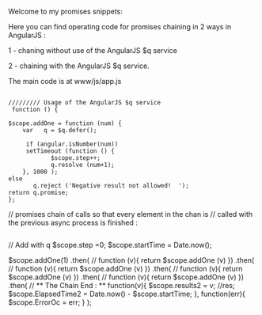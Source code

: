 Welcome to my promises snippets:

Here you can find operating code for promises chaining in 2 ways in AngularJS :

1 - chaning without use of the AngularJS $q service 

2 - chaining with the AngularJS $q service.

The main code is at www/js/app.js

```

///////// Usage of the AngularJS $q service 
 function () { 

$scope.addOne = function (num) {
	var   q = $q.defer();

	 if (angular.isNumber(num)) 
     setTimeout (function () { 
            $scope.step++; 
            q.resolve (num+1); 
    }, 1000 );
else 
       q.reject ('Negative result not allowed!  ');
return q.promise;
};
```

// promises chain of calls so that every element in the chan is 
// called with the previous async process is finished  :

```

```
// Add with q
   $scope.step =0; 
   $scope.startTime = Date.now(); 
   
   $scope.addOne(1)
   .then(
   // 
      function (v){ return $scope.addOne (v) })
   .then(
   //
      function (v){ return $scope.addOne (v) })
   .then(
   //
      function (v){ return $scope.addOne (v) })
   .then(
   //
      function (v){ return $scope.addOne (v) })
   .then(
   // ** The Chain End : ** 
      function(v){
        $scope.results2 = v; //res; 
        $scope.ElapsedTime2 = 
			Date.now()  - $scope.startTime; 
      }, 
      function(err){ 
        $scope.ErrorOc = err; 
      }
    );
```	
 







